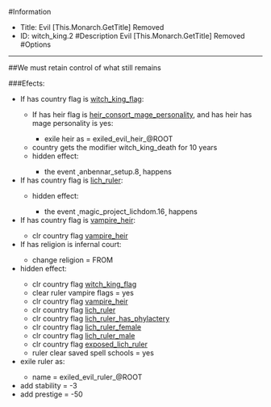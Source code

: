 #Information
 - Title: Evil [This.Monarch.GetTitle] Removed
 - ID: witch_king.2
#Description
Evil [This.Monarch.GetTitle] Removed
#Options

___
##We must retain control of what still remains

###Efects:<ul><li>If has country flag is [witch_king_flag](../flags/witch_king_flag.md):</li><ul><li>If has heir flag is [heir_consort_mage_personality](../flags/heir_consort_mage_personality.md), and has heir has mage personality is yes:</li><ul><li>exile heir as = exiled_evil_heir_@ROOT</li></ul><li>country gets the modifier witch_king_death for 10 years</li><li>hidden effect:</li><ul><li>the event ˻anbennar_setup.8˼ happens</li></ul></ul><li>If has country flag is [lich_ruler](../flags/lich_ruler.md):</li><ul><li>hidden effect:</li><ul><li>the event ˻magic_project_lichdom.16˼ happens</li></ul></ul><li>If has country flag is [vampire_heir](../flags/vampire_heir.md):</li><ul><li>clr country flag [vampire_heir](../flags/vampire_heir.md)</li></ul><li>If has religion is infernal court:</li><ul><li>change religion = FROM</li></ul><li>hidden effect:</li><ul><li>clr country flag [witch_king_flag](../flags/witch_king_flag.md)</li><li>clear ruler vampire flags = yes</li><li>clr country flag [vampire_heir](../flags/vampire_heir.md)</li><li>clr country flag [lich_ruler](../flags/lich_ruler.md)</li><li>clr country flag [lich_ruler_has_phylactery](../flags/lich_ruler_has_phylactery.md)</li><li>clr country flag [lich_ruler_female](../flags/lich_ruler_female.md)</li><li>clr country flag [lich_ruler_male](../flags/lich_ruler_male.md)</li><li>clr country flag [exposed_lich_ruler](../flags/exposed_lich_ruler.md)</li><li>ruler clear saved spell schools = yes</li></ul><li>exile ruler as:</li><ul><li>name = exiled_evil_ruler_@ROOT</li></ul><li>add stability = -3</li><li>add prestige = -50</li></ul>
